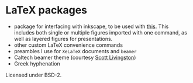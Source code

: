 # LaTeX packages

- package for interfacing with inkscape, to be used with [this](https://github.com/johnyf/inkscape).
  This includes both single or multiple figures imported with one command, as well as layered figures for presentations.
- other custom LaTeX convenience commands
- preambles I use for `XeLaTeX` documents and `beamer`
- Caltech beamer theme (courtesy [Scott Livingston](https://github.com/slivingston/misc/tree/master/presentation_templates))
- Greek hyphenation

Licensed under BSD-2.
